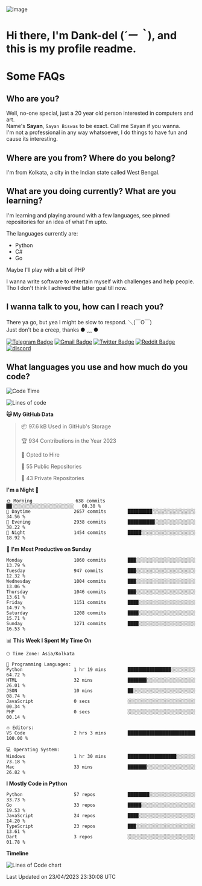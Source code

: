 ![image](https://user-images.githubusercontent.com/63096193/125182844-29f20800-e22f-11eb-8dc9-b0f2d29647bb.png)

# **Hi there, I'm Dank-del (*´ー｀*), and this is my profile readme.**
<!--  [![Profile views](https://gpvc.arturio.dev/dank-del)](https://github.com/dank-del) -->
# Some FAQs

## **Who are you?**

Well, no-one special, just a 20 year old person interested in computers and art. \
Name's **Sayan**, `Sayan Biswas` to be exact. Call me Sayan if you wanna. \
I'm not a professional in any way whatsoever, I do things to have fun and cause its interesting.

## **Where are you from? Where do you belong?**

I'm from Kolkata, a city in the Indian state called West Bengal.

## **What are you doing currently? What are you learning?**

I'm learning and playing around with a few languages, see pinned repositories for an idea of what I'm upto.

The languages currently are:

- Python
- C#
- Go

Maybe I'll play with a bit of PHP

I wanna write software to entertain myself with challenges and help people. \
Tho I don't think I achived the latter goal till now.

<!--## **Eww, I see a weeb profile.**

Can't help it, it's the best way to hide my face on this account
> Why do people hate weebs .-.

## **Cool, what more interests you?**

My interests are quite, weird. They're scattered all over the place. \
I've been fascinated by music and have studied it since the age of 6, I've performed on stage and on air but yeah now I've been away from that. I specialize in key instruments. \
Another thing that interests me is Media Production, aka, working with audio, video and broadcasting media.

> I just like art in general. also feeds the reason of me being obsessed with Japanese drawings (⋟ ﹏ ⋞)-->

## **I wanna talk to you, how can I reach you?**

There ya go, but yea I might be slow to respond. ＼(￣O￣) \
Just don't be a creep, thanks ● ﹏ ●

[![Telegram Badge](https://img.shields.io/badge/-dank_as_fuck-1ca0f1?style=flat-square&logo=telegram&logoColor=white&link=https://t.me/dank_as_fuck)](https://t.me/dank_as_fuck)
[![Gmail Badge](https://img.shields.io/badge/-sayan@asia.com-c14438?style=flat-square&logo=Gmail&logoColor=white&link=mailto:sayan@asia.com)](mailto:sayan@asia.com)
[![Twitter Badge](https://img.shields.io/twitter/follow/TheDankDel?style=social)](https://twitter.com/TheDankDel)
[![Reddit Badge](https://img.shields.io/reddit/user-karma/combined/dank_as_fuck_?style=social)](https://www.reddit.com/user/dank_as_fuck_/)
[![discord](https://discord-md-badge.vercel.app/api/shield/506536929152466945?style=social)](https://discordapp.com/users/506536929152466945)

## **What languages you use and how much do you code?**

<!--START_SECTION:waka-->
![Code Time](http://img.shields.io/badge/Code%20Time-1%2C138%20hrs%201%20min-blue)

![Lines of code](https://img.shields.io/badge/From%20Hello%20World%20I%27ve%20Written-4.4%20million%20lines%20of%20code-blue)

**🐱 My GitHub Data** 

> 📦 97.6 kB Used in GitHub's Storage 
 > 
> 🏆 934 Contributions in the Year 2023
 > 
> 💼 Opted to Hire
 > 
> 📜 55 Public Repositories 
 > 
> 🔑 43 Private Repositories 
 > 
**I'm a Night 🦉** 

```text
🌞 Morning                638 commits         ██░░░░░░░░░░░░░░░░░░░░░░░   08.30 % 
🌆 Daytime                2657 commits        █████████░░░░░░░░░░░░░░░░   34.56 % 
🌃 Evening                2938 commits        ██████████░░░░░░░░░░░░░░░   38.22 % 
🌙 Night                  1454 commits        █████░░░░░░░░░░░░░░░░░░░░   18.92 % 
```
📅 **I'm Most Productive on Sunday** 

```text
Monday                   1060 commits        ███░░░░░░░░░░░░░░░░░░░░░░   13.79 % 
Tuesday                  947 commits         ███░░░░░░░░░░░░░░░░░░░░░░   12.32 % 
Wednesday                1004 commits        ███░░░░░░░░░░░░░░░░░░░░░░   13.06 % 
Thursday                 1046 commits        ███░░░░░░░░░░░░░░░░░░░░░░   13.61 % 
Friday                   1151 commits        ████░░░░░░░░░░░░░░░░░░░░░   14.97 % 
Saturday                 1208 commits        ████░░░░░░░░░░░░░░░░░░░░░   15.71 % 
Sunday                   1271 commits        ████░░░░░░░░░░░░░░░░░░░░░   16.53 % 
```


📊 **This Week I Spent My Time On** 

```text
🕑︎ Time Zone: Asia/Kolkata

💬 Programming Languages: 
Python                   1 hr 19 mins        ████████████████░░░░░░░░░   64.72 % 
HTML                     32 mins             ███████░░░░░░░░░░░░░░░░░░   26.01 % 
JSON                     10 mins             ██░░░░░░░░░░░░░░░░░░░░░░░   08.74 % 
JavaScript               0 secs              ░░░░░░░░░░░░░░░░░░░░░░░░░   00.34 % 
PHP                      0 secs              ░░░░░░░░░░░░░░░░░░░░░░░░░   00.14 % 

🔥 Editors: 
VS Code                  2 hrs 3 mins        █████████████████████████   100.00 % 

💻 Operating System: 
Windows                  1 hr 30 mins        ██████████████████░░░░░░░   73.18 % 
Mac                      33 mins             ███████░░░░░░░░░░░░░░░░░░   26.82 % 
```

**I Mostly Code in Python** 

```text
Python                   57 repos            ████████░░░░░░░░░░░░░░░░░   33.73 % 
Go                       33 repos            █████░░░░░░░░░░░░░░░░░░░░   19.53 % 
JavaScript               24 repos            ████░░░░░░░░░░░░░░░░░░░░░   14.20 % 
TypeScript               23 repos            ███░░░░░░░░░░░░░░░░░░░░░░   13.61 % 
Dart                     3 repos             ░░░░░░░░░░░░░░░░░░░░░░░░░   01.78 % 
```



**Timeline**

![Lines of Code chart](https://raw.githubusercontent.com/Dank-del/Dank-del/main/assets/bar_graph.png)


 Last Updated on 23/04/2023 23:30:08 UTC
<!--END_SECTION:waka-->

<!--## **Can I stalk your spotify?**

Um sure.

![OwO Spotify](https://spotify-recently-played-readme.vercel.app/api?user=31fdrsslnr7nvq4ytqwtw7c4rxfm&count=5)-->
